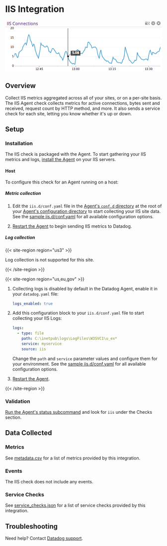 # IIS Integration

![IIS Graph][1]

## Overview

Collect IIS metrics aggregated across all of your sites, or on a per-site basis. The IIS Agent check collects metrics for active connections, bytes sent and received, request count by HTTP method, and more. It also sends a service check for each site, letting you know whether it's up or down.

## Setup

### Installation

The IIS check is packaged with the Agent. To start gathering your IIS metrics and logs, [install the Agent][2] on your IIS servers.

#### Host

To configure this check for an Agent running on a host:

##### Metric collection

1. Edit the `iis.d/conf.yaml` file in the [Agent's `conf.d` directory][3] at the root of your [Agent's configuration directory][4] to start collecting your IIS site data. See the [sample iis.d/conf.yaml][5] for all available configuration options.

2. [Restart the Agent][6] to begin sending IIS metrics to Datadog.

##### Log collection

{{< site-region region="us3" >}}

Log collection is not supported for this site.

{{< /site-region >}}

{{< site-region region="us,eu,gov" >}}

1. Collecting logs is disabled by default in the Datadog Agent, enable it in your `datadog.yaml` file:

   ```yaml
   logs_enabled: true
   ```

2. Add this configuration block to your `iis.d/conf.yaml` file to start collecting your IIS Logs:

   ```yaml
   logs:
     - type: file
       path: C:\inetpub\logs\LogFiles\W3SVC1\u_ex*
       service: myservice
       source: iis
   ```

    Change the `path` and `service` parameter values and configure them for your environment. See the [sample iis.d/conf.yaml][5] for all available configuration options.

3. [Restart the Agent][6].

{{< /site-region >}}

### Validation

[Run the Agent's status subcommand][9] and look for `iis` under the Checks section.

## Data Collected

### Metrics

See [metadata.csv][10] for a list of metrics provided by this integration.

### Events

The IIS check does not include any events.

### Service Checks

See [service_checks.json][12] for a list of service checks provided by this integration.

## Troubleshooting

Need help? Contact [Datadog support][11].


[1]: https://raw.githubusercontent.com/DataDog/integrations-core/master/iis/images/iisgraph.png
[2]: https://app.datadoghq.com/account/settings#agent
[3]: https://docs.datadoghq.com/agent/basic_agent_usage/windows/#agent-check-directory-structure
[4]: https://docs.datadoghq.com/agent/guide/agent-configuration-files/#agent-configuration-directory
[5]: https://github.com/DataDog/integrations-core/blob/master/iis/datadog_checks/iis/data/conf.yaml.example
[6]: https://docs.datadoghq.com/agent/guide/agent-commands/#start-stop-and-restart-the-agent
[9]: https://docs.datadoghq.com/agent/guide/agent-commands/#agent-status-and-information
[10]: https://github.com/DataDog/integrations-core/blob/master/iis/metadata.csv
[11]: https://docs.datadoghq.com/help/
[12]: https://github.com/DataDog/integrations-core/blob/master/iis/assets/service_checks.json
